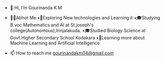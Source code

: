 - 👋 Hi, I’m Gourinanda K M
- 👩‍💻Abhot Me
   •🤔Exploring New technologies and Learning it
   •🎓Studying B.voc Mathematics and AI at St.joseph's college(Autonomous),Irinjalakuda.
   •🎓Studied Biology Science at Govt.Higher Secondary School Kodakara
   •🌱Learning more about Machine Learning and Artificial Intelligence
    
- 📫 How to reach me gourinandakm04@gmail.com

